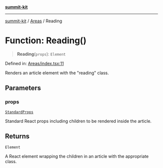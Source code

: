 [**summit-kit**](../../README.md)

***

[summit-kit](../../modules.md) / [Areas](../README.md) / Reading

# Function: Reading()

> **Reading**(`props`): `Element`

Defined in: [Areas/index.tsx:11](https://github.com/andrewgremlich/summit-kit/blob/688325b7dc32bbcf7e690c6f2d349baccd8a5e42/src/react/Areas/index.tsx#L11)

Renders an article element with the "reading" class.

## Parameters

### props

[`StandardProps`](../../Types/general/type-aliases/StandardProps.md)

Standard React props including children to be rendered inside the article.

## Returns

`Element`

A React element wrapping the children in an article with the appropriate class.
